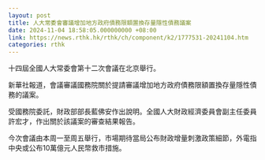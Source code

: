 ```yaml
---
layout: post
title: 人大常委會審議增加地方政府債務限額置換存量隱性債務議案
date: 2024-11-04 18:58:05.000000000 +08:00
link: https://news.rthk.hk/rthk/ch/component/k2/1777531-20241104.htm
categories: rthk
---
```


十四屆全國人大常委會第十二次會議在北京舉行。

新華社報道，會議審議國務院關於提請審議增加地方政府債務限額置換存量隱性債務的議案。

受國務院委託，財政部部長藍佛安作出說明。全國人大財政經濟委員會副主任委員許宏才，作出關於該議案的審查結果報告。

今次會議由本周一至周五舉行，市場期待當局公布財政增量刺激政策細節，外電指中央或公布10萬億元人民幣救市措施。
